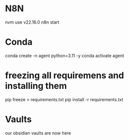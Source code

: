 
# N8N
nvm use v22.16.0
n8n start

# Conda
conda create -n agent python=3.11 -y
conda activate agent

# freezing all requiremens and installing them
pip freeze > requirements.txt
pip install -r requirements.txt

# Vaults 
our obsidian vaults are now here
 
